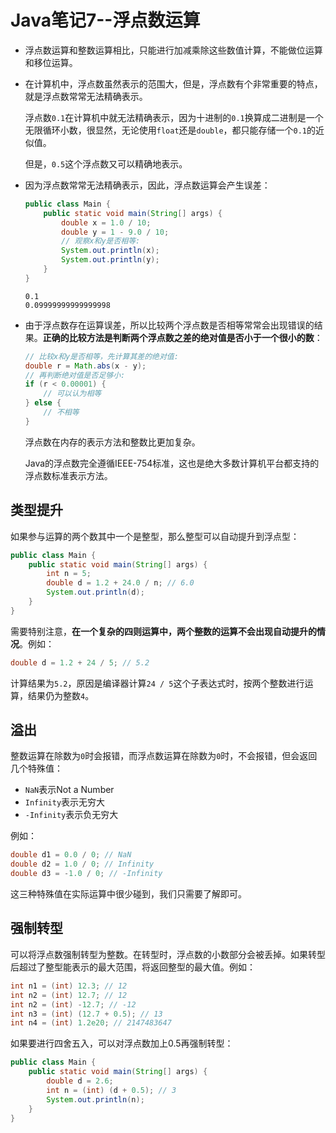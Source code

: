 # Java笔记7--浮点数运算

+ 浮点数运算和整数运算相比，只能进行加减乘除这些数值计算，不能做位运算和移位运算。

+ 在计算机中，浮点数虽然表示的范围大，但是，浮点数有个非常重要的特点，就是浮点数常常无法精确表示。

  浮点数`0.1`在计算机中就无法精确表示，因为十进制的`0.1`换算成二进制是一个无限循环小数，很显然，无论使用`float`还是`double`，都只能存储一个`0.1`的近似值。

  但是，`0.5`这个浮点数又可以精确地表示。

+ 因为浮点数常常无法精确表示，因此，浮点数运算会产生误差：

  ```java
  public class Main {
      public static void main(String[] args) {
          double x = 1.0 / 10;
          double y = 1 - 9.0 / 10;
          // 观察x和y是否相等:
          System.out.println(x);
          System.out.println(y);
      }
  }
  ```

  ```
  0.1
  0.09999999999999998
  ```

+ 由于浮点数存在运算误差，所以比较两个浮点数是否相等常常会出现错误的结果。**正确的比较方法是判断两个浮点数之差的绝对值是否小于一个很小的数**：

  ```java
  // 比较x和y是否相等，先计算其差的绝对值:
  double r = Math.abs(x - y);
  // 再判断绝对值是否足够小:
  if (r < 0.00001) {
      // 可以认为相等
  } else {
      // 不相等
  }
  ```

  浮点数在内存的表示方法和整数比更加复杂。

  Java的浮点数完全遵循IEEE-754标准，这也是绝大多数计算机平台都支持的浮点数标准表示方法。

## 类型提升

如果参与运算的两个数其中一个是整型，那么整型可以自动提升到浮点型：

```java
public class Main {
    public static void main(String[] args) {
        int n = 5;
        double d = 1.2 + 24.0 / n; // 6.0
        System.out.println(d);
    }
}
```

需要特别注意，**在一个复杂的四则运算中，两个整数的运算不会出现自动提升的情况**。例如：

```java
double d = 1.2 + 24 / 5; // 5.2
```

计算结果为`5.2`，原因是编译器计算`24 / 5`这个子表达式时，按两个整数进行运算，结果仍为整数`4`。

## 溢出

整数运算在除数为`0`时会报错，而浮点数运算在除数为`0`时，不会报错，但会返回几个特殊值：

- `NaN`表示Not a Number
- `Infinity`表示无穷大
- `-Infinity`表示负无穷大

例如：

```java
double d1 = 0.0 / 0; // NaN
double d2 = 1.0 / 0; // Infinity
double d3 = -1.0 / 0; // -Infinity
```

这三种特殊值在实际运算中很少碰到，我们只需要了解即可。

## 强制转型

可以将浮点数强制转型为整数。在转型时，浮点数的小数部分会被丢掉。如果转型后超过了整型能表示的最大范围，将返回整型的最大值。例如：

```java
int n1 = (int) 12.3; // 12
int n2 = (int) 12.7; // 12
int n2 = (int) -12.7; // -12
int n3 = (int) (12.7 + 0.5); // 13
int n4 = (int) 1.2e20; // 2147483647
```

如果要进行四舍五入，可以对浮点数加上0.5再强制转型：

```java
public class Main {
    public static void main(String[] args) {
        double d = 2.6;
        int n = (int) (d + 0.5); // 3
        System.out.println(n);
    }
}
```

